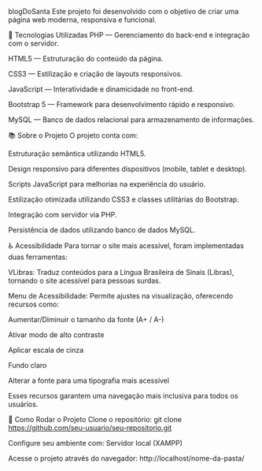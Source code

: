 blogDoSanta
Este projeto foi desenvolvido com o objetivo de criar uma página web moderna, responsiva e funcional.

🚀 Tecnologias Utilizadas
PHP — Gerenciamento do back-end e integração com o servidor.

HTML5 — Estruturação do conteúdo da página.

CSS3 — Estilização e criação de layouts responsivos.

JavaScript — Interatividade e dinamicidade no front-end.

Bootstrap 5 — Framework para desenvolvimento rápido e responsivo.

MySQL — Banco de dados relacional para armazenamento de informações.

📚 Sobre o Projeto
O projeto conta com:

Estruturação semântica utilizando HTML5.

Design responsivo para diferentes dispositivos (mobile, tablet e desktop).

Scripts JavaScript para melhorias na experiência do usuário.

Estilização otimizada utilizando CSS3 e classes utilitárias do Bootstrap.

Integração com servidor via PHP.

Persistência de dados utilizando banco de dados MySQL.

♿ Acessibilidade
Para tornar o site mais acessível, foram implementadas duas ferramentas:

VLibras: Traduz conteúdos para a Língua Brasileira de Sinais (Libras), tornando o site acessível para pessoas surdas.

Menu de Acessibilidade: Permite ajustes na visualização, oferecendo recursos como:

Aumentar/Diminuir o tamanho da fonte (A+ / A-)

Ativar modo de alto contraste

Aplicar escala de cinza

Fundo claro

Alterar a fonte para uma tipografia mais acessível

Esses recursos garantem uma navegação mais inclusiva para todos os usuários.

🔧 Como Rodar o Projeto
Clone o repositório:
git clone https://github.com/seu-usuario/seu-repositorio.git

Configure seu ambiente com:
Servidor local (XAMPP)

Acesse o projeto através do navegador:
http://localhost/nome-da-pasta/
